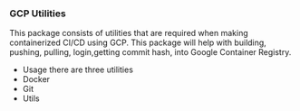 ### GCP Utilities
This package consists of utilities that are required when making containerized CI/CD using GCP.
This package will help with building, pushing, pulling, login,getting commit hash, into Google Container Registry.

* Usage there are three utilities
* Docker
* Git
* Utils